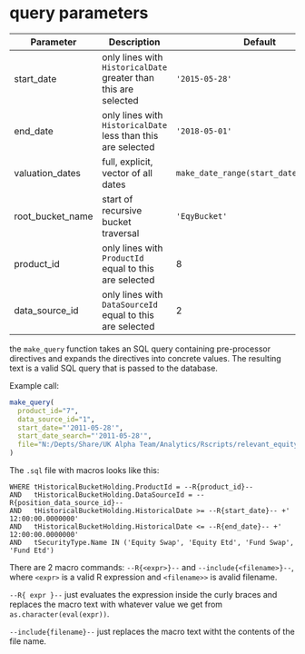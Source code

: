 # query parameters

| Parameter | Description | Default |
|-----------|-------------|---------|
| start_date | only lines with ``HistoricalDate`` greater than this are selected | ``'2015-05-28'`` |           
|  end_date  |  only lines with ``HistoricalDate`` less than this are selected  | ``'2018-05-01'`` |           
|  valuation_dates | full, explicit, vector of all dates | ``make_date_range(start_date,end_date)`` |
|  root_bucket_name | start of recursive bucket traversal | ``'EqyBucket'`` |       
|  product_id | only lines with  ``ProductId`` equal to this are selected | 8 |             
|  data_source_id | only lines with  ``DataSourceId`` equal to this are selected | 2 |  


the ``make_query`` function takes an SQL query containing pre-processor directives and expands
the directives into concrete values. The resulting text is a valid SQL query that is passed to
the database.

Example call:

```r
make_query(
  product_id="7",
  data_source_id="1",
  start_date="'2011-05-28'",
  start_date_search="'2011-05-28'",
  file="N:/Depts/Share/UK Alpha Team/Analytics/Rscripts/relevant_equity_ticker_table.sql"
)
```

The ``.sql`` file with macros looks like this:

```
WHERE tHistoricalBucketHolding.ProductId = --R{product_id}--
AND   tHistoricalBucketHolding.DataSourceId = --R{position_data_source_id}--
AND   tHistoricalBucketHolding.HistoricalDate >= --R{start_date}-- +' 12:00:00.0000000'
AND   tHistoricalBucketHolding.HistoricalDate <= --R{end_date}-- +' 12:00:00.0000000'
AND   tSecurityType.Name IN ('Equity Swap', 'Equity Etd', 'Fund Swap', 'Fund Etd')
```

There are 2 macro commands: ``--R{<expr>}--`` and ``--include{<filename>}--``, where
``<expr>`` is a valid R expression and ``<filename>>`` is avalid filename.

``--R{ expr }--`` just evaluates the expression inside the curly braces and replaces the macro text
with whatever value we get from ``as.character(eval(expr))``.

``--include{filename}--`` just replaces the macro text witht the contents of the file name.




